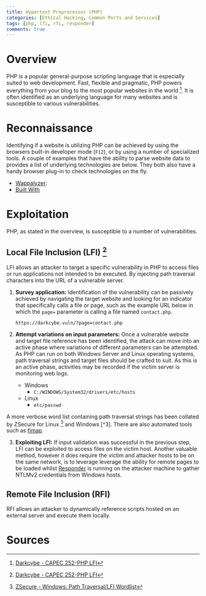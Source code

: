 ```yaml
---
title: Hypertext Preprocessor (PHP)
categories: [Ethical Hacking, Common Ports and Services]
tags: [php, lfi, rfi, responder]
comments: true
---
```


# Overview

PHP is a popular general-purpose scripting language that is especially suited to web development. Fast, flexible and pragmatic, PHP powers everything from your blog to the most popular websites in the world [^1]. It is often identified as an underlying language for many websites and is susceptible to various vulnerabilities.

# Reconnaissance

Identifying if a website is utilizing PHP can be achieved by using the browsers built-in developer mode (`F12`), or by using a number of specialized tools. A couple of examples that have the ability to parse website data to provides a list of underlying technologies are below. They both also have a handy browser plug-in to check technologies on the fly.

- [Wappalyzer](https://www.wappalyzer.com/): 
- [Built With](https://builtwith.com/)

# Exploitation

PHP, as stated in the overview, is susceptible to a number of vulnerabilities.

## Local File Inclusion (LFI) [^1]

LFI allows an attacker to target a specific vulnerability in PHP to access files or run applications not intended to be executed. By injecting path traversal characters into the URL of a vulnerable server. 

1. **Survey application:** Identification of the vulnerability can be passively achieved by navigating the target website and looking for an indicator that specifically calls a file or page, such as the example URL below in which the `page=` parameter is calling a file named `contact.php`.

    ```plaintext
    https://darkcybe.vuln/?page=contact.php
    ```

2. **Attempt variations on input parameters:** Once a vulnerable website and target file reference has been identified, the attack can move into an active phase where variations of different parameters can be attempted. As PHP can run on both Windows Server and Linux operating systems, path traversal strings and target files should be crafted to suit. As this is an active phase, activities may be recorded if the victim server is monitoring web logs.
   - Windows
     - `C:/WINDOWS/System32/drivers/etc/hosts`
   - Linux
     - `etc/passwd`

A more verbose word list containing path traversal strings has been collated by ZSecure for Linux [^2] and Windows [^3]. There are also automated tools such as [fimap](https://github.com/kurobeats/fimap).

3. **Exploiting LFI:** If input validation was successful in the previous step, LFI can be exploited to access files on the victim host. Another valuable method, however it does require the victim and attacker hosts to be on the same network, is to leverage leverage the ability for remote pages to be loaded whilst [Responder](https://darkcybe.github.io/posts/Responder/) is running on the attacker machine to gather NTLMv2 credentials from Windows hosts.

## Remote File Inclusion (RFI)

RFI allows an attacker to dynamically reference scripts hosted on an external server and execute them locally.

# Sources
[^1]: [Darkcybe - CAPEC 252-PHP LFI](https://darkcybe.github.io/posts/252-PHP)
[^1]: [ZSecure - Linux: Path Traversal/LFI Wordlist](https://zsecure.uk/blog/linux-path-traversal-lfi-wordlist/)
[^2]: [ZSecure - Windows: Path Traversal/LFI Wordlist](https://zsecure.uk/blog/windows-path-traversal-lfi-wordlist/)